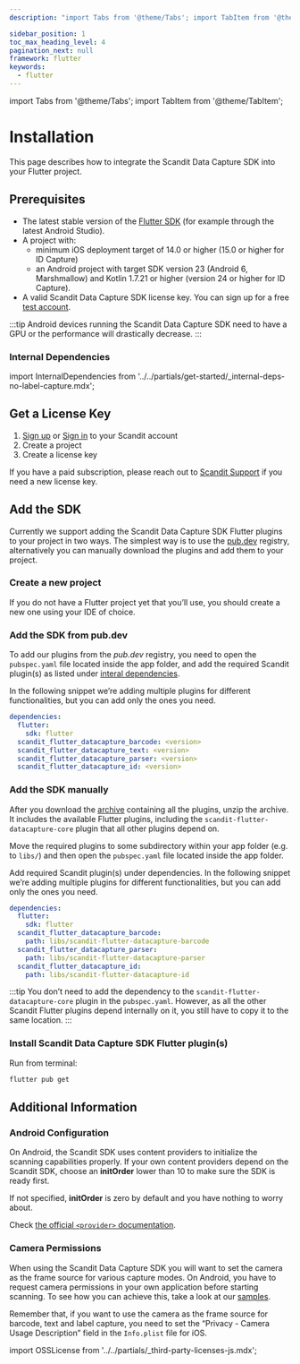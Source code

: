 ```yaml
---
description: "import Tabs from '@theme/Tabs'; import TabItem from '@theme/TabItem';                                                                                            "

sidebar_position: 1
toc_max_heading_level: 4
pagination_next: null
framework: flutter
keywords:
  - flutter
---
```


import Tabs from '@theme/Tabs';
import TabItem from '@theme/TabItem';

# Installation

This page describes how to integrate the Scandit Data Capture SDK into your Flutter project.

## Prerequisites

- The latest stable version of the [Flutter SDK](https://pub.dev/publishers/scandit.com/packages) (for example through the latest Android Studio).
- A project with:
  - minimum iOS deployment target of 14.0 or higher (15.0 or higher for ID Capture)
  - an Android project with target SDK version 23 (Android 6, Marshmallow) and Kotlin 1.7.21 or higher (version 24 or higher for ID Capture).
- A valid Scandit Data Capture SDK license key. You can sign up for a free [test account](https://ssl.scandit.com/dashboard/sign-up?p=test&utm%5Fsource=documentation).

:::tip
Android devices running the Scandit Data Capture SDK need to have a GPU or the performance will drastically decrease.
:::

### Internal Dependencies

import InternalDependencies from '../../partials/get-started/_internal-deps-no-label-capture.mdx';

<InternalDependencies/>

## Get a License Key

1. [Sign up](https://ssl.scandit.com/dashboard/sign-up?p=test) or [Sign in](https://ssl.scandit.com/dashboard/sign-in) to your Scandit account
2. Create a project
3. Create a license key

If you have a paid subscription, please reach out to [Scandit Support](mailto:support@scandit.com) if you need a new license key.

## Add the SDK

Currently we support adding the Scandit Data Capture SDK Flutter plugins to your project in two ways. The simplest way is to use the [pub.dev](https://pub.dev/) registry, alternatively you can manually download the plugins and add them to your project.

### Create a new project

If you do not have a Flutter project yet that you’ll use, you should create a new one using your IDE of choice.

### Add the SDK from pub.dev

To add our plugins from the _pub.dev_ registry, you need to open the `pubspec.yaml` file located inside the app folder, and add the required Scandit plugin(s) as listed under [interal dependencies](#internal-dependencies).

In the following snippet we’re adding multiple plugins for different functionalities, but you can add only the ones you need.

```yml
dependencies:
  flutter:
    sdk: flutter
  scandit_flutter_datacapture_barcode: <version>
  scandit_flutter_datacapture_text: <version>
  scandit_flutter_datacapture_parser: <version>
  scandit_flutter_datacapture_id: <version>
```

### Add the SDK manually

After you download the [archive](https://ssl.scandit.com/dashboard/downloads) containing all the plugins, unzip the archive. It includes the available Flutter plugins, including the `scandit-flutter-datacapture-core` plugin that all other plugins depend on.

Move the required plugins to some subdirectory within your app folder (e.g. to `libs/`) and then open the `pubspec.yaml` file located inside the app folder.

Add required Scandit plugin(s) under dependencies. In the following snippet we’re adding multiple plugins for different functionalities, but you can add only the ones you need.

```yml
dependencies:
  flutter:
    sdk: flutter
  scandit_flutter_datacapture_barcode:
    path: libs/scandit-flutter-datacapture-barcode
  scandit_flutter_datacapture_parser:
    path: libs/scandit-flutter-datacapture-parser
  scandit_flutter_datacapture_id:
    path: libs/scandit-flutter-datacapture-id
```

:::tip
You don’t need to add the dependency to the `scandit-flutter-datacapture-core` plugin in the `pubspec.yaml`. However, as all the other Scandit Flutter plugins depend internally on it, you still have to copy it to the same location.
:::

### Install Scandit Data Capture SDK Flutter plugin(s)

Run from terminal:

```sh
flutter pub get
```

## Additional Information

### Android Configuration

On Android, the Scandit SDK uses content providers to initialize the scanning capabilities properly. If your own content providers depend on the Scandit SDK, choose an **initOrder** lower than 10 to make sure the SDK is ready first.

If not specified, **initOrder** is zero by default and you have nothing to worry about.

Check [the official `<provider>` documentation](https://developer.android.com/guide/topics/manifest/provider-element).


### Camera Permissions

When using the Scandit Data Capture SDK you will want to set the camera as the frame source for various capture modes. On Android, you have to request camera permissions in your own application before starting scanning. To see how you can achieve this, take a look at our [samples](./samples.md).


Remember that, if you want to use the camera as the frame source for barcode, text and label capture, you need to set the “Privacy - Camera Usage Description” field in the `Info.plist` file for iOS.

import OSSLicense from '../../partials/_third-party-licenses-js.mdx';

<OSSLicense/>
